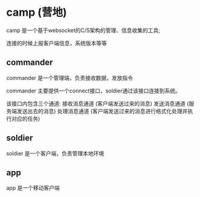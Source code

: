 # camp (营地)

camp 是一个基于websocket的C/S架构的管理、信息收集的工具;


连接的时候上报客户端信息，系统版本等等

## commander

commander 是一个管理端，负责接收数据，发放指令

commander 主要提供一个connect接口，soldier通过该接口连接到系统。

该接口内包含三个通道:
    接收消息通道 (客户端发送过来的消息)
    发送消息通道 (服务端发送出去的消息)
    处理消息通道 (客户端发送过来的消息进行格式化处理并执行对应的任务)

## soldier

soldier 是一个客户端，负责管理本地环境

## app

app 是一个移动客户端

